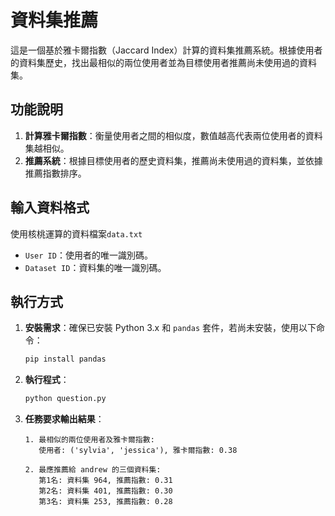 
# 資料集推薦

這是一個基於雅卡爾指數（Jaccard Index）計算的資料集推薦系統。根據使用者的資料集歷史，找出最相似的兩位使用者並為目標使用者推薦尚未使用過的資料集。

## 功能說明

1. **計算雅卡爾指數**：衡量使用者之間的相似度，數值越高代表兩位使用者的資料集越相似。
2. **推薦系統**：根據目標使用者的歷史資料集，推薦尚未使用過的資料集，並依據推薦指數排序。

## 輸入資料格式

使用核桃運算的資料檔案`data.txt` 


- `User ID`：使用者的唯一識別碼。
- `Dataset ID`：資料集的唯一識別碼。

## 執行方式

1. **安裝需求**：確保已安裝 Python 3.x 和 `pandas` 套件，若尚未安裝，使用以下命令：

    ```bash
    pip install pandas
    ```

2. **執行程式**：

    ```bash
    python question.py
    ```

3. **任務要求輸出結果**：

    ```
    1. 最相似的兩位使用者及雅卡爾指數:
       使用者: ('sylvia', 'jessica'), 雅卡爾指數: 0.38

    2. 最應推薦給 andrew 的三個資料集:
       第1名: 資料集 964, 推薦指數: 0.31
       第2名: 資料集 401, 推薦指數: 0.30
       第3名: 資料集 253, 推薦指數: 0.28
    ```



